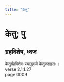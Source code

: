 ```yaml
---
title: "केतु"
---
```


# केतु; पु
## ग्रहविशेष, ध्वज
केतुर्ग्रहविशेषः स्याद्ध्वजे केतुरुदाहृतः ।<br />verse 2.1.1.27<br />page 0009

